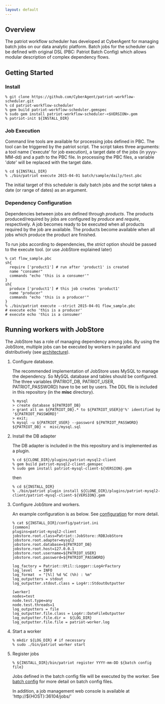 ```yaml
---
layout: default
---
```

## Overview
The patriot workflow scheduler has developed at CyberAgent for
managing batch jobs on our data analytic platform.
Batch jobs for the scheduler can be defined with original DSL (PBC:
Patriot Batch Config) which allows modular description of complex
dependency flows.

## Getting Started
### Install

```
% git clone https://github.com/CyberAgent/patriot-workflow-scheduler.git
% cd patriot-workflow-scheduler
% gem build patriot-workflow-scheduler.gemspec
% sudo gem install patriot-workflow-scheduler-<$VERSION>.gem
% patriot-init ${INSTALL_DIR}
```

### Job Execution

Command line tools are available for processing jobs defined in PBC.
The tool can be triggered by the patriot script.
The script takes three arguments: a tool name ('execute' for job execution), a target date of the jobs (in yyyy-MM-dd) and a path to the PBC file. In processing the PBC files, a variable '_date_' will be replaced with the target date.

```
% cd ${INSTALL_DIR}
% ./bin/patriot execute 2015-04-01 batch/sample/daily/test.pbc
```

The initial target of this scheduler is daily batch jobs and the
script takes a date (or range of dates) as an argument.

### Dependency Configuration

Dependencies between jobs are defined through *products*. 
The products produced/required by jobs are configured by _produce_ and _require_, respectively.
A job becomes ready to be executed when all products required by the job are available.
The products become available when all jobs which produce the product are finished.

To run jobs according to dependencies, the _strict_ option should be passed to the execute tool.
(or use JobStore explained later)

```
% cat flow_sample.pbc
sh{
  require ['product1'] # run after 'product1' is created
  name "consumer"
  commands "echo 'this is a consumer'"
}
sh{
  produce ['product1'] # this job creates 'product1'
  name "producer"
  commands "echo 'this is a producer'"
}
% ./bin/patriot execute --strict 2015-04-01 flow_sample.pbc
# execute echo 'this is a producer'
# execute echo 'this is a consumer'
```

## Running workers with JobStore

The JobStore has a role of managing dependency among jobs.
By using the JobStore, multiple jobs can be executed by workers in parallel and distributively (see [architecture](arch.html)).

1. Configure database.

    The recommended implementation of JobStore uses MySQL to manage the dependency. So MySQL database and tables should be configured. The three variables (PATRIOT\_DB, PATRIOT\_USER, PATRIOT\_PASSWORD) have to be set by users. The DDL file is included in this repository (in the __misc__ directory).

    ```
    % mysql
    > create database ${PATRIOT_DB}
    > grant all on ${PATRIOT_DB}.* to ${PATRIOT_USER}@'%' identified by '${PATRIOT_PASSWORD}'
    > exit;
    % mysql -u ${PATRIOT_USER} --password ${PATRIOT_PASSWORD} ${PATRIOT_DB} <  misc/mysql.sql
    ```

2. Install the DB adapter

    The DB adapter is included in the this repository and is implemented as a plugin.

    ```
    % cd ${CLONE_DIR}/plugins/patriot-mysql2-client
    % gem build patriot-mysql2-client.gemspec
    % sudo gem install patriot-mysql-client-${VERSION}.gem
    ```

    then

    ```
    % cd ${INSTALL_DIR}
    % ./bin/patriot plugin install ${CLONE_DIR}/plugins/patriot-mysql2-client/patriot-mysql-client-${VERSION}.gem
    ```

3. Configure JobStore and workers.

    An example configuration is as below.
    See [configuration](config.html) for more detail.

    ```
    % cat ${INSTALL_DIR}/config/patriot.ini
    [common]
    plugins=patriot-mysql2-client
    jobstore.root.class=Patriot::JobStore::RDBJobStore
    jobstore.root.adapter=mysql2
    jobstore.root.database=${PATRIOT_DB}
    jobstore.root.host=127.0.0.1
    jobstore.root.username=${PATRIOT_USER}
    jobstore.root.password=${PATRIOT_PASSWORD}

    log_factory = Patriot::Util::Logger::Log4rFactory
    log_level   = INFO
    log_format  = "[%l] %d %C (%h) : %m"
    log_outputters = stdout
    log_outputter.stdout.class = Log4r::StdoutOutputter

    [worker]
    nodes=test
    node.test.type=any
    node.test.threads=1
    log_outputters = file
    log_outputter.file.class = Log4r::DateFileOutputter
    log_outputter.file.dir =  ${LOG_DIR}
    log_outputter.file.file = patriot-worker.log
    ```

4. Start a worker

    ```
    % mkdir ${LOG_DIR} # if necessary
    % sudo ./bin/patriot worker start
    ```

5. Register jobs

    ```
    % ${INSTALL_DIR}/bin/patriot register YYYY-mm-DD ${batch config file}
    ```

    Jobs defined in the batch config file will be executed by the worker.
    See [batch config](pbc.html) for more detail on batch config files.

    In addition, a job management web console is available at 'http://${HOST}:36104/jobs/'



